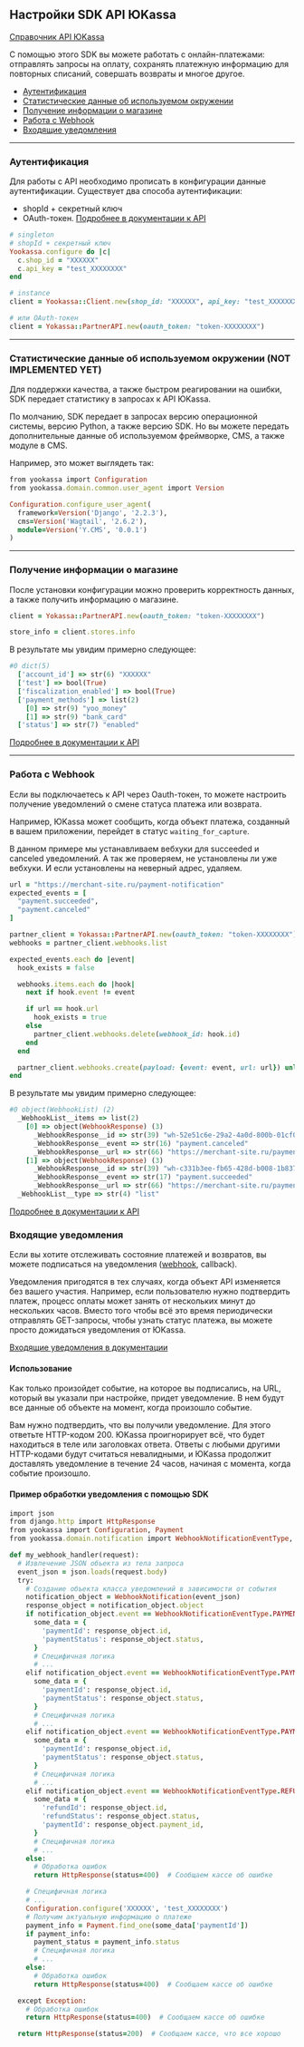 ## Настройки SDK API ЮKassa

[Справочник API ЮKassa](https://yookassa.ru/developers/api)

С помощью этого SDK вы можете работать с онлайн-платежами: отправлять запросы на оплату, 
сохранять платежную информацию для повторных списаний, совершать возвраты и многое другое.

* [Аутентификация](#Аутентификация)
* [Статистические данные об используемом окружении](#Статистические-данные-об-используемом-окружении)
* [Получение информации о магазине](#Получение-информации-о-магазине)
* [Работа с Webhook](#Работа-с-Webhook)
* [Входящие уведомления](#Входящие-уведомления)

---

### Аутентификация

Для работы с API необходимо прописать в конфигурации данные аутентификации. Существует два способа аутентификации:
- shopId + секретный ключ
- OAuth-токен. [Подробнее в документации к API](https://yookassa.ru/developers/partners-api/basics)

```ruby
# singleton
# shopId + секретный ключ
Yookassa.configure do |c|
  c.shop_id = "XXXXXX"
  c.api_key = "test_XXXXXXXX"
end

# instance
client = Yookassa::Client.new(shop_id: "XXXXXX", api_key: "test_XXXXXXXX")

# или OAuth-токен
client = Yokassa::PartnerAPI.new(oauth_token: "token-XXXXXXXX")
```

---

### Статистические данные об используемом окружении (NOT IMPLEMENTED YET)

Для поддержки качества, а также быстром реагировании на ошибки, SDK передает статистику в запросах к API ЮKassa.

По молчанию, SDK передает в запросах версию операционной системы, версию Python, а также версию SDK.
Но вы можете передать дополнительные данные об используемом фреймворке, CMS, а также модуле в CMS.

Например, это может выглядеть так:
```ruby
from yookassa import Configuration
from yookassa.domain.common.user_agent import Version

Configuration.configure_user_agent(
  framework=Version('Django', '2.2.3'),
  cms=Version('Wagtail', '2.6.2'),
  module=Version('Y.CMS', '0.0.1')
)
```

---

### Получение информации о магазине

После установки конфигурации можно проверить корректность данных, а также получить информацию о магазине.

```ruby
client = Yokassa::PartnerAPI.new(oauth_token: "token-XXXXXXXX")

store_info = client.stores.info
```
В результате мы увидим примерно следующее:
```ruby
#0 dict(5)
  ['account_id'] => str(6) "XXXXXX"
  ['test'] => bool(True)
  ['fiscalization_enabled'] => bool(True)
  ['payment_methods'] => list(2)
    [0] => str(9) "yoo_money"
    [1] => str(9) "bank_card"
  ['status'] => str(7) "enabled"
```
[Подробнее в документации к API](https://yookassa.ru/developers/api?lang=ruby#me_object)

---

### Работа с Webhook

Если вы подключаетесь к API через Oauth-токен, то можете настроить получение уведомлений о смене статуса платежа или возврата.

Например, ЮKassa может сообщить, когда объект платежа, созданный в вашем приложении, перейдет в статус `waiting_for_capture`.

В данном примере мы устанавливаем вебхуки для succeeded и canceled уведомлений.
А так же проверяем, не установлены ли уже вебхуки. И если установлены на неверный адрес, удаляем.

```ruby
url = "https://merchant-site.ru/payment-notification"
expected_events = [
  "payment.succeeded",
  "payment.canceled"
]

partner_client = Yokassa::PartnerAPI.new(oauth_token: "token-XXXXXXXX")
webhooks = partner_client.webhooks.list

expected_events.each do |event|
  hook_exists = false

  webhooks.items.each do |hook|
    next if hook.event != event

    if url == hook.url
      hook_exists = true
    else
      partner_client.webhooks.delete(webhook_id: hook.id)
    end
  end

  partner_client.webhooks.create(payload: {event: event, url: url}) unless hook_exists
end
```

В результате мы увидим примерно следующее:
```ruby
#0 object(WebhookList) (2)
  _WebhookList__items => list(2)
    [0] => object(WebhookResponse) (3)
      _WebhookResponse__id => str(39) "wh-52e51c6e-29a2-4a0d-800b-01cf022b5613"
      _WebhookResponse__event => str(16) "payment.canceled"
      _WebhookResponse__url => str(66) "https://merchant-site.ru/payment-notification"
    [1] => object(WebhookResponse) (3)
      _WebhookResponse__id => str(39) "wh-c331b3ee-fb65-428d-b008-1b837d9c4d93"
      _WebhookResponse__event => str(17) "payment.succeeded"
      _WebhookResponse__url => str(66) "https://merchant-site.ru/payment-notification"
  _WebhookList__type => str(4) "list"
```
[Подробнее в документации к API](https://yookassa.ru/developers/api?lang=ruby#webhook)

### Входящие уведомления

Если вы хотите отслеживать состояние платежей и возвратов, вы можете подписаться на уведомления ([webhook](#Работа-с-Webhook), callback).

Уведомления пригодятся в тех случаях, когда объект API изменяется без вашего участия.
Например, если пользователю нужно подтвердить платеж, процесс оплаты может занять от нескольких минут до нескольких часов.
Вместо того чтобы всё это время периодически отправлять GET-запросы, чтобы узнать статус платежа, вы можете просто дожидаться уведомления от ЮKassa.

[Входящие уведомления в документации](https://yookassa.ru/developers/using-api/webhooks?lang=ruby)

#### Использование

Как только произойдет событие, на которое вы подписались, на URL, который вы указали при настройке, придет уведомление.
В нем будут все данные об объекте на момент, когда произошло событие.

Вам нужно подтвердить, что вы получили уведомление. Для этого ответьте HTTP-кодом 200. ЮKassa проигнорирует всё,
что будет находиться в теле или заголовках ответа. Ответы с любыми другими HTTP-кодами будут считаться невалидными,
и ЮKassa продолжит доставлять уведомление в течение 24 часов, начиная с момента, когда событие произошло.

#### Пример обработки уведомления с помощью SDK

```ruby
import json
from django.http import HttpResponse
from yookassa import Configuration, Payment
from yookassa.domain.notification import WebhookNotificationEventType, WebhookNotification

def my_webhook_handler(request):
  # Извлечение JSON объекта из тела запроса
  event_json = json.loads(request.body)
  try:
    # Создание объекта класса уведомлений в зависимости от события
    notification_object = WebhookNotification(event_json)
    response_object = notification_object.object
    if notification_object.event == WebhookNotificationEventType.PAYMENT_SUCCEEDED:
      some_data = {
        'paymentId': response_object.id,
        'paymentStatus': response_object.status,
      }
      # Специфичная логика
      # ...
    elif notification_object.event == WebhookNotificationEventType.PAYMENT_WAITING_FOR_CAPTURE:
      some_data = {
        'paymentId': response_object.id,
        'paymentStatus': response_object.status,
      }
      # Специфичная логика
      # ...
    elif notification_object.event == WebhookNotificationEventType.PAYMENT_CANCELED:
      some_data = {
        'paymentId': response_object.id,
        'paymentStatus': response_object.status,
      }
      # Специфичная логика
      # ...
    elif notification_object.event == WebhookNotificationEventType.REFUND_SUCCEEDED:
      some_data = {
        'refundId': response_object.id,
        'refundStatus': response_object.status,
        'paymentId': response_object.payment_id,
      }
      # Специфичная логика
      # ...
    else:
      # Обработка ошибок
      return HttpResponse(status=400)  # Сообщаем кассе об ошибке

    # Специфичная логика
    # ...
    Configuration.configure('XXXXXX', 'test_XXXXXXXX')
    # Получим актуальную информацию о платеже
    payment_info = Payment.find_one(some_data['paymentId'])
    if payment_info:
      payment_status = payment_info.status
      # Специфичная логика
      # ...
    else:
      # Обработка ошибок
      return HttpResponse(status=400)  # Сообщаем кассе об ошибке

  except Exception:
    # Обработка ошибок
    return HttpResponse(status=400)  # Сообщаем кассе об ошибке

  return HttpResponse(status=200)  # Сообщаем кассе, что все хорошо
```
